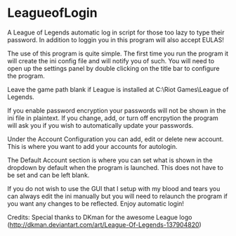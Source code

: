 LeagueofLogin
=============

A League of Legends automatic log in script for those too lazy to type their password. In addition to loggin you in this program will also accept EULAS!

The use of this program is quite simple. The first time you run the program it will create the ini config file and will notify you of such. You will need to open up the settings panel by double clicking on the title bar to configure the program.

Leave the game path blank if League is installed at C:\Riot Games\League of Legends.

If you enable password encryption your passwords will not be shown in the ini file in plaintext. If you change, add, or turn off encrpytion the program will ask you if you wish to automatically update your passwords.

Under the Account Configuration you can add, edit or delete new account. This is where you want to add your accounts for autologin.

The Default Account section is where you can set what is shown in the dropdown by default when the program is launched. This does not have to be set and can be left blank.

If you do not wish to use the GUI that I setup with my blood and tears you can always edit the ini manually but you will need to relaunch the program if you want any changes to be reflected. Enjoy automatic login!


Credits:
Special thanks to DKman for the awesome League logo (http://dkman.deviantart.com/art/League-Of-Legends-137904820)
